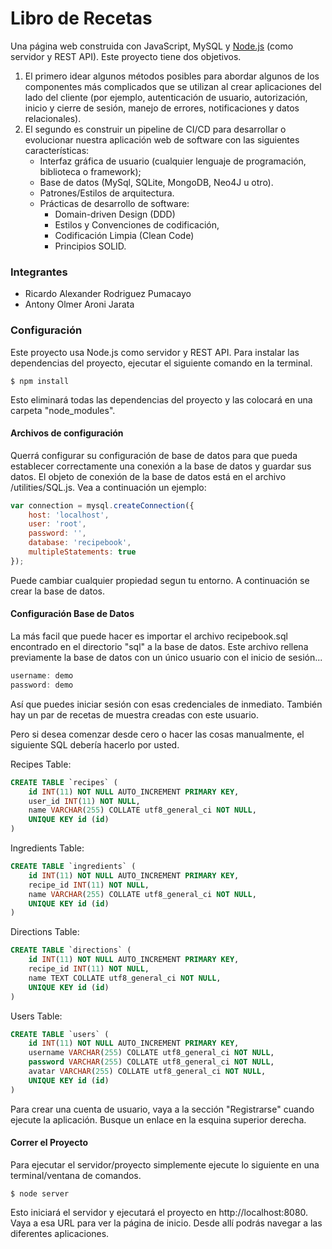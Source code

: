 Libro de Recetas
==========

Una página web construida con JavaScript, MySQL y [Node.js](http://www.nodejs.org) (como servidor y REST API). Este proyecto tiene dos objetivos.
1. El primero idear algunos métodos posibles para abordar algunos de los componentes más complicados que se utilizan al crear aplicaciones del lado del cliente (por ejemplo, autenticación de usuario, autorización, inicio y cierre de sesión, manejo de errores, notificaciones y datos relacionales).
2. El segundo es construir un pipeline de CI/CD para desarrollar o evolucionar nuestra aplicación web de software con las siguientes características:
    * Interfaz gráfica de usuario (cualquier lenguaje de programación, biblioteca o framework);
    * Base de datos (MySql, SQLite, MongoDB, Neo4J u otro).
    * Patrones/Estilos de arquitectura.
    * Prácticas de desarrollo de software:
        - Domain-driven Design (DDD)
        - Estilos y Convenciones de codificación,
        - Codificación Limpia (Clean Code)
        - Principios SOLID.

### Integrantes
   
   * Ricardo Alexander Rodriguez Pumacayo
   * Antony Olmer Aroni Jarata

### Configuración

Este proyecto usa Node.js como servidor y REST API. Para instalar las dependencias del proyecto, ejecutar el siguiente comando en la terminal.

```
$ npm install 
```

Esto eliminará todas las dependencias del proyecto y las colocará en una carpeta "node_modules".

#### Archivos de configuración

Querrá configurar su configuración de base de datos para que pueda establecer correctamente una conexión a la base de datos y guardar sus datos. El objeto de conexión de la base de datos está en el archivo /utilities/SQL.js. Vea a continuación un ejemplo:

```javascript
var connection = mysql.createConnection({
    host: 'localhost',
    user: 'root',
    password: '',
    database: 'recipebook',
    multipleStatements: true  
});
```

Puede cambiar cualquier propiedad segun tu entorno. A continuación se crear la base de datos.

#### Configuración Base de Datos

La más facil que puede hacer es importar el archivo recipebook.sql encontrado en el directorio "sql" a la base de datos. Este archivo rellena previamente la base de datos con un único usuario con el inicio de sesión...

```javascript
username: demo
password: demo
```

Así que puedes iniciar sesión con esas credenciales de inmediato. También hay un par de recetas de muestra creadas con este usuario.

Pero si desea comenzar desde cero o hacer las cosas manualmente, el siguiente SQL debería hacerlo por usted.

Recipes Table:

```sql
CREATE TABLE `recipes` (
    id INT(11) NOT NULL AUTO_INCREMENT PRIMARY KEY,
    user_id INT(11) NOT NULL,
    name VARCHAR(255) COLLATE utf8_general_ci NOT NULL,
    UNIQUE KEY id (id)
)
```

Ingredients Table:

```sql
CREATE TABLE `ingredients` (
    id INT(11) NOT NULL AUTO_INCREMENT PRIMARY KEY,
    recipe_id INT(11) NOT NULL,
    name VARCHAR(255) COLLATE utf8_general_ci NOT NULL,
    UNIQUE KEY id (id)
)
```

Directions Table:

```sql
CREATE TABLE `directions` (
    id INT(11) NOT NULL AUTO_INCREMENT PRIMARY KEY,
    recipe_id INT(11) NOT NULL,
    name TEXT COLLATE utf8_general_ci NOT NULL,
    UNIQUE KEY id (id)
)
```

Users Table:

```sql
CREATE TABLE `users` (
    id INT(11) NOT NULL AUTO_INCREMENT PRIMARY KEY,
    username VARCHAR(255) COLLATE utf8_general_ci NOT NULL,
    password VARCHAR(255) COLLATE utf8_general_ci NOT NULL,
    avatar VARCHAR(255) COLLATE utf8_general_ci NOT NULL,
    UNIQUE KEY id (id)
)
```

Para crear una cuenta de usuario, vaya a la sección "Registrarse" cuando ejecute la aplicación. Busque un enlace en la esquina superior derecha.

#### Correr el Proyecto

Para ejecutar el servidor/proyecto simplemente ejecute lo siguiente en una terminal/ventana de comandos.

```
$ node server
```

Esto iniciará el servidor y ejecutará el proyecto en http://localhost:8080. Vaya a esa URL para ver la página de inicio. Desde allí podrás navegar a las diferentes aplicaciones.
